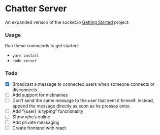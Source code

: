 # Chatter Server

An expanded version of the socket.io [Getting Started](http://socket.io/get-started/chat/) project.

### Usage

Run these commands to get started:

* `yarn install`
* `node server`

### Todo

- [x] Broadcast a message to connected users when someone connects or disconnects
- [ ] Add support for nicknames
- [ ] Don’t send the same message to the user that sent it himself. Instead, append the message directly as soon as he presses enter.
- [ ] Add “{user} is typing” functionality
- [ ] Show who’s online
- [ ] Add private messaging
- [ ] Create frontend with react